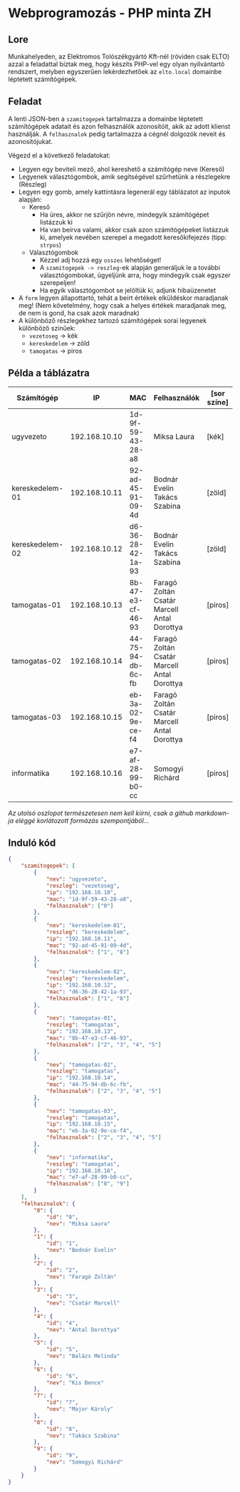 # Webprogramozás - PHP minta ZH

## Lore

Munkahelyeden, az Elektromos Tolószékgyártó Kft-nél (röviden csak ELTO) azzal a feladattal bíztak meg, hogy készíts PHP-vel egy olyan nyilvántartó rendszert, melyben egyszerűen lekérdezhetőek az ```elto.local``` domainbe léptetett számítógépek.

## Feladat

A lenti JSON-ben a ```szamitogepek``` tartalmazza a domainbe léptetett számítógépek adatait és azon felhasználók azonosítóit, akik az adott klienst használják. A ```felhasznalok``` pedig tartalmazza a cégnél dolgozók neveit és azonosítójukat.

Végezd el a következő feladatokat:
- Legyen egy beviteli mező, ahol kereshető a számítógép neve (Kereső)
- Legyenek választógombok, amik segítségével szűrhetünk a részlegekre (Részleg)
- Legyen egy gomb, amely kattintásra legenerál egy táblázatot az inputok alapján:
  - Kereső
    - Ha üres, akkor ne szűrjön névre, mindegyik számítógépet listázzuk ki
    - Ha van beírva valami, akkor csak azon számítógépeket listázzuk ki, amelyek nevében szerepel a megadott keresőkifejezés (tipp: ```strpos```)
  - Választógombok
    - Kézzel adj hozzá egy ```osszes``` lehetőséget!
    - A ```szamitogepek -> reszleg```-ek alapján generáljuk le a további választógombokat, ügyeljünk arra, hogy mindegyik csak egyszer szerepeljen!
    - Ha egyik választógombot se jelöltük ki, adjunk hibaüzenetet
- A ```form``` legyen állapottartó, tehát a beírt értékek elküldéskor maradjanak meg! (Nem követelmény, hogy csak a helyes értékek maradjanak meg, de nem is gond, ha csak azok maradnak)
- A különböző részlegekhez tartozó számítógépek sorai legyenek különböző színűek:
  - ```vezetoseg``` -> kék
  - ```kereskedelem``` -> zöld
  - ```tamogatas``` -> piros

## Példa a táblázatra

Számítógép | IP | MAC | Felhasználók | \[sor színe\]
---------- | -- | --- | ------------ | -------------
ugyvezeto | 192.168.10.10 | 1d-9f-59-43-28-a8 | Miksa Laura | \[kék\]
kereskedelem-01 | 192.168.10.11 | 92-ad-45-91-09-4d | Bodnár Evelin<br>Takács Szabina | \[zöld\]
kereskedelem-02 | 192.168.10.12 | d6-36-28-42-1a-93 | Bodnár Evelin<br>Takács Szabina | \[zöld\]
tamogatas-01 | 192.168.10.13 | 8b-47-e3-cf-46-93 | Faragó Zoltán<br>Csatár Marcell<br>Antal Dorottya | \[piros\]
tamogatas-02 | 192.168.10.14 | 44-75-94-db-6c-fb | Faragó Zoltán<br>Csatár Marcell<br>Antal Dorottya | \[piros\]
tamogatas-03 | 192.168.10.15 | eb-3a-02-9e-ce-f4 | Faragó Zoltán<br>Csatár Marcell<br>Antal Dorottya | \[piros\]
informatika | 192.168.10.16 | e7-af-28-99-b0-cc | Somogyi Richárd | \[piros\]

*Az utolsó oszlopot természetesen nem kell kiírni, csak a github markdown-ja eléggé korlátozott formázás szempontjából...*

## Induló kód

```JSON
{
    "szamitogepek": [
        {
            "nev": "ugyvezeto",
            "reszleg": "vezetoseg",
            "ip": "192.168.10.10",
            "mac": "1d-9f-59-43-28-a8",
            "felhasznalok": ["0"]
        },
        {
            "nev": "kereskedelem-01",
            "reszleg": "kereskedelem",
            "ip": "192.168.10.11",
            "mac": "92-ad-45-91-09-4d",
            "felhasznalok": ["1", "8"]
        },
        {
            "nev": "kereskedelem-02",
            "reszleg": "kereskedelem",
            "ip": "192.168.10.12",
            "mac": "d6-36-28-42-1a-93",
            "felhasznalok": ["1", "8"]
        },
        {
            "nev": "tamogatas-01",
            "reszleg": "tamogatas",
            "ip": "192.168.10.13",
            "mac": "8b-47-e3-cf-46-93",
            "felhasznalok": ["2", "3", "4", "5"]
        },
        {
            "nev": "tamogatas-02",
            "reszleg": "tamogatas",
            "ip": "192.168.10.14",
            "mac": "44-75-94-db-6c-fb",
            "felhasznalok": ["2", "3", "4", "5"]
        },
        {
            "nev": "tamogatas-03",
            "reszleg": "tamogatas",
            "ip": "192.168.10.15",
            "mac": "eb-3a-02-9e-ce-f4",
            "felhasznalok": ["2", "3", "4", "5"]
        },
        {
            "nev": "informatika",
            "reszleg": "tamogatas",
            "ip": "192.168.10.16",
            "mac": "e7-af-28-99-b0-cc",
            "felhasznalok": ["8", "9"]
        }
    ],
    "felhasznalok": {
        "0": {
            "id": "0",
            "nev": "Miksa Laura"
        },
        "1": {
            "id": "1",
            "nev": "Bodnár Evelin"
        },
        "2": {
            "id": "2",
            "nev": "Faragó Zoltán"
        },
        "3": {
            "id": "3",
            "nev": "Csatár Marcell"
        },
        "4": {
            "id": "4",
            "nev": "Antal Dorottya"
        },
        "5": {
            "id": "5",
            "nev": "Balázs Melinda"
        },
        "6": {
            "id": "6",
            "nev": "Kis Bence"
        },
        "7": {
            "id": "7",
            "nev": "Major Károly"
        },
        "8": {
            "id": "8",
            "nev": "Takács Szabina"
        },
        "9": {
            "id": "9",
            "nev": "Somogyi Richárd"
        }
    }
}
```
